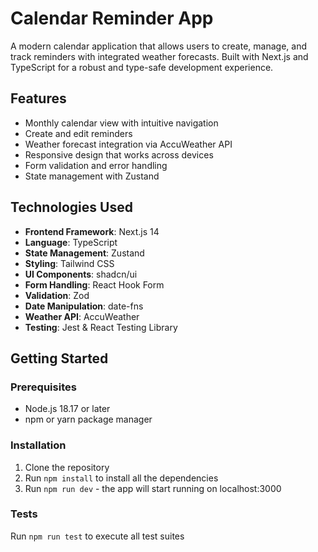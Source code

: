 # Calendar Reminder App

A modern calendar application that allows users to create, manage, and track reminders with integrated weather forecasts. Built with Next.js and TypeScript for a robust and type-safe development experience.

## Features

- Monthly calendar view with intuitive navigation
- Create and edit reminders
- Weather forecast integration via AccuWeather API
- Responsive design that works across devices
- Form validation and error handling
- State management with Zustand

## Technologies Used

- **Frontend Framework**: Next.js 14
- **Language**: TypeScript
- **State Management**: Zustand
- **Styling**: Tailwind CSS
- **UI Components**: shadcn/ui
- **Form Handling**: React Hook Form
- **Validation**: Zod
- **Date Manipulation**: date-fns
- **Weather API**: AccuWeather
- **Testing**: Jest & React Testing Library

## Getting Started

### Prerequisites

- Node.js 18.17 or later
- npm or yarn package manager

### Installation

1. Clone the repository
2. Run `npm install` to install all the dependencies
3. Run `npm run dev` - the app will start running on localhost:3000

### Tests

Run `npm run test` to execute all test suites
